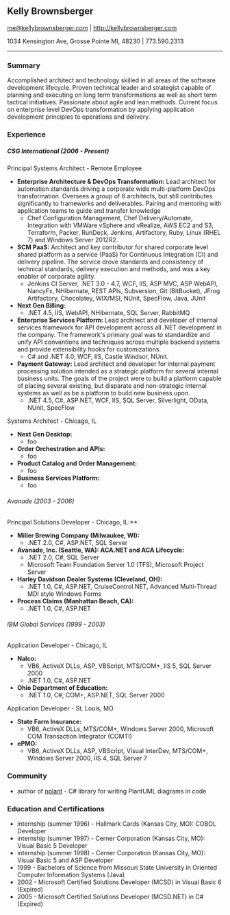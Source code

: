 ## Kelly Brownsberger
me@kellybrownsberger.com | http://kellybrownsberger.com

1034 Kensington Ave, Grosse Pointe MI, 48230 | 773.590.2313
___
### Summary
Accomplished architect and technology skilled in all areas of the software development lifecycle.  Proven technical leader and strategist capable of planning and executing on long term transformations as well as short term tactical initiatives.  Passionate about agile and lean methods.  Current focus on enterprise level DevOps transformation by applying application development principles to operations and delivery.    

### Experience
##### CSG International (2006 - Present)
Principal Systems Architect - Remote Employee
* **Enterprise Architecture & DevOps Transformation:**  Lead architect for automation standards driving a corporate wide multi-platform DevOps transformation.  Oversees a group of 6 architects, but still contributes significantly to frameworks and deliverables.  Pairing and mentoring with application teams to guide and transfer knowledge
  * Chef Configuration Management, Chef Delivery/Automate, Integration with VMWare vSphere and vRealize, AWS EC2 and S3, Terraform, Packer, RunDeck, Jenkins, Artifactory, Ruby, Linux (RHEL 7) and Windows Server 2012R2.
* **SCM PaaS:**  Architect and key contributor for shared corporate level shared platform as a service (PaaS) for Continuous Integration (CI) and delivery pipeline.  The service drove standards and consistency of technical standards, delivery execution and methods, and was a key enabler of corporate agility.
  * Jenkins CI Server, .NET 3.0 - 4.7, WCF, IIS, ASP MVC, ASP WebAPI, NancyFx, NHibernate, REST APIs, Subversion, Git (BitBucket), JFrog Artifactory, Chocolatey, WIX/MSI, NUnit, SpecFlow, Java, JUnit
* **Next Gen Billing:**
  * .NET 4.5, IIS, WebAPI, NHibernate, SQL Server, RabbitMQ
* **Enterprise Services Platform:** Lead architect and developer of internal services framework for API development across all .NET development in the company.  The framework's primary goal was to standardize and unify API conventions and techniques across multiple backend systems and provide extensibility hooks for customizations.
  * C# and .NET 4.0, WCF, IIS, Castle Windsor, NUnit.
* **Payment Gateway:** Lead architect and developer for internal payment processing solution intended as a strategic platform for several internal business units.  The goals of the project were to build a platform capable of placing several existing, but disparate and non-strategic internal systems as well as be a platform to build new business upon.
  * .NET 4.5, C#, ASP.NET, WCF, IIS, SQL Server, Silverlight, OData, NUnit, SpecFlow  

Systems Architect - Chicago, IL
* **Next Gen Desktop:**
  * foo
* **Order Orchestration and APIs:**
  * foo
* **Product Catalog and Order Management:**
  * foo
* **Business Services Platform:**
  * foo

###### Avanade (2003 - 2006)
Principal Solutions Developer - Chicago, IL:**
* **Miller Brewing Company (Milwaukee, WI):**
  * .NET 2.0, C#, ASP.NET, SQL Server
* **Avanade, Inc. (Seattle, WA): ACA.NET and ACA Lifecycle:**
  * .NET 2.0, C#, SQL Server
  * Microsoft Team Foundation Server 1.0 (TFS), Microsoft Project Server
* **Harley Davidson Dealer Systems (Cleveland, OH):**
  * .NET 1.0, C#, ASP.NET, CruiseControl.NET, Advanced Multi-Thread MDI style Windows Forms
* **Process Claims (Manhattan Beach, CA):**
  * .NET 1.0, C#, ASP.NET

###### IBM Global Services (1999 - 2003)
Application Developer - Chicago, IL
* **Nalco:**
  * VB6, ActiveX DLLs, ASP, VBScript, MTS/COM+, IIS 5, SQL Server 2000
  * .NET 1.0, C#, ASP.NET
* **Ohio Department of Education:**
  * .NET 1.0, C#, COM+, ASP.NET, SQL Server 2000

Application Developer - St. Louis, MO
* **State Farm Insurance:**
  * VB6, ActiveX DLLs, MTS/COM+, Windows Server 2000, Microsoft COM Transaction Integrator (COMTI)
* **ePMO:**
  * VB6, ActiveX DLLs, ASP, VBScript, Visual InterDev, MTS/COM+, Windows Server 2000, IIS 4, SQL Server 7

### Community
* author of [nplant](http://nplant.org) - C# library for writing PlantUML diagrams in code

### Education and Certifications
* internship (summer 1996) - Hallmark Cards (Kansas City, MO):  COBOL Developer
* internship (summer 1997) - Cerner Corporation (Kansas City, MO):  Visual Basic 5 Developer
* internship (summer 1998) - Cerner Corporation (Kansas City, MO):  Visual Basic 5 and ASP Developer
* 1999 - Bachelors of Science from Missouri State University in Oriented Computer Information Systems (Java)
* 2002 - Microsoft Certified Solutions Developer (MCSD) in Visual Basic 6 (Expired)
* 2005 - Microsoft Certified Solutions Developer (MCSD.NET) in C# (Expired)
